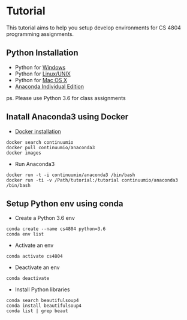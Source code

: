 # Tutorial
This tutorial aims to help you setup develop environments for CS 4804 programming assignments.

## Python Installation
* Python for [Windows](https://www.python.org/downloads/windows/)
* Python for [Linux/UNIX](https://www.python.org/downloads/source/)
* Python for [Mac OS X](https://www.python.org/downloads/mac-osx/)
* [Anaconda Individual Edition](https://www.anaconda.com/products/individual)

ps. Please use Python 3.6 for class assignments

## Inatall Anaconda3 using Docker
* [Docker installation](https://docs.docker.com/get-docker/)
```
docker search continuumio
docker pull continuumio/anaconda3
docker images
```
* Run Anaconda3
```
docker run -t -i continuumio/anaconda3 /bin/bash
docker run -ti -v /Path/tutorial:/tutorial continuumio/anaconda3 /bin/bash
```

## Setup Python env using conda
* Create a Python 3.6 env
```
conda create --name cs4804 python=3.6
conda env list
```
* Activate an env
```
conda activate cs4804
```
* Deactivate an env
```
conda deactivate
```
* Install Python libraries
```
conda search beautifulsoup4
conda install beautifulsoup4
conda list | grep beaut
```
